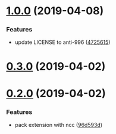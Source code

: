 # [1.0.0](https://github.com/axetroy/vscode-open-in-browser/compare/v0.3.0...v1.0.0) (2019-04-08)


### Features

* update LICENSE to anti-996 ([4725615](https://github.com/axetroy/vscode-open-in-browser/commit/4725615))



# [0.3.0](https://github.com/axetroy/vscode-open-in-browser/compare/v0.2.0...v0.3.0) (2019-04-02)



# [0.2.0](https://github.com/axetroy/vscode-open-in-browser/compare/96d593d...v0.2.0) (2019-04-02)


### Features

* pack extension with ncc ([96d593d](https://github.com/axetroy/vscode-open-in-browser/commit/96d593d))


